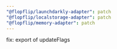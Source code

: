 ```yaml
---
"@flopflip/launchdarkly-adapter": patch
"@flopflip/localstorage-adapter": patch
"@flopflip/memory-adapter": patch
---
```


fix: export of updateFlags
